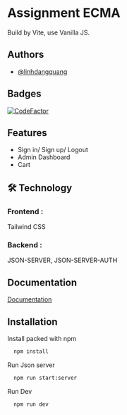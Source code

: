 
# Assignment ECMA
Build by Vite, use Vanilla JS.




## Authors

- [@linhdangquang](https://www.github.com/linhdangquang)


## Badges

[![CodeFactor](https://www.codefactor.io/repository/github/linhdangquang/assignment-js-ecma-14703/badge)](https://www.codefactor.io/repository/github/linhdangquang/assignment-js-ecma-14703)



## Features

- Sign in/ Sign up/ Logout
- Admin Dashboard
- Cart


## 🛠 Technology
### Frontend :
Tailwind CSS
### Backend :
JSON-SERVER, JSON-SERVER-AUTH



## Documentation

[Documentation](https://linktodocumentation)


## Installation

Install packed with npm

```bash
  npm install
```
Run Json server
```bash
  npm run start:server
```
Run Dev
```bash
  npm run dev
```
